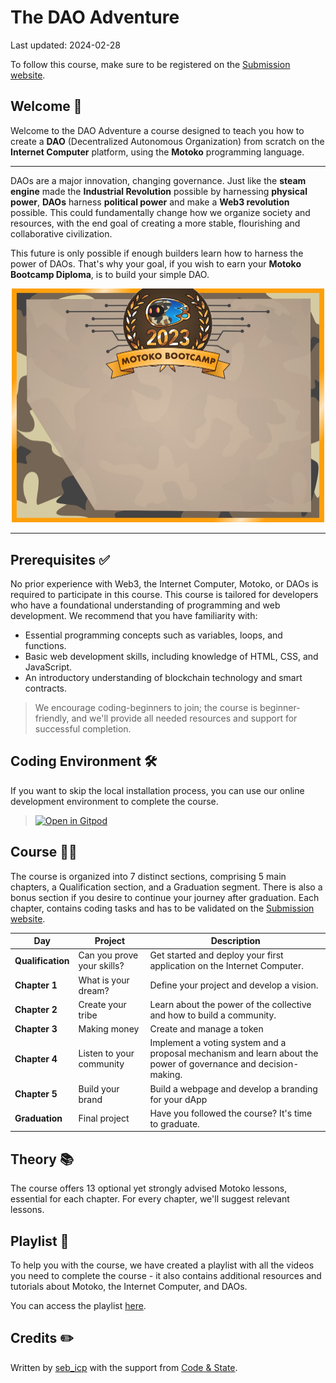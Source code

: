 # The DAO Adventure

Last updated: 2024-02-28

To follow this course, make sure to be registered on the [Submission website](https://www.motokobootcamp.com/).

## Welcome 👋
Welcome to the DAO Adventure a course designed to teach you how to create a **DAO** (Decentralized Autonomous Organization) from scratch on the **Internet Computer** platform, using the **Motoko** programming language.

---
DAOs are a major innovation, changing governance. Just like the **steam engine** made the **Industrial Revolution** possible by harnessing **physical power**, **DAOs** harness **political power** and make a **Web3 revolution** possible. This could fundamentally change how we organize society and resources, with the end goal of creating a more stable, flourishing and collaborative civilization.

This future is only possible if enough builders learn how to harness the power of DAOs. That's why your goal, if you wish to earn your **Motoko Bootcamp Diploma**, is to build your simple DAO.

<p align="center">
<img src="./dao_adventure/assets/mbc_diploma.png" width="500px">
<p>

--- 


## Prerequisites ✅
No prior experience with Web3, the Internet Computer, Motoko, or DAOs is required to participate in this course. This course is tailored for developers who have a foundational understanding of programming and web development. We recommend that you have familiarity with:

- Essential programming concepts such as variables, loops, and functions.
- Basic web development skills, including knowledge of HTML, CSS, and JavaScript.
- An introductory understanding of blockchain technology and smart contracts.

>  We encourage coding-beginners to join; the course is beginner-friendly, and we'll provide all needed resources and support for successful completion.

## Coding Environment 🛠️
If you want to skip the local installation process, you can use our online development environment to complete the course.

> [![Open in Gitpod](https://gitpod.io/button/open-in-gitpod.svg)](http://gitpod.io/#http://github.com/motoko-bootcamp/dao-adventure)

## Course 🧑‍💻

The course is organized into 7 distinct sections, comprising 5 main chapters, a Qualification section, and a Graduation segment. There is also a bonus section if you 
desire to continue your journey after graduation. Each chapter, contains coding tasks and has to be validated on the [Submission website](https://www.motokobootcamp.com/).

| Day                                            | Project                    | Description                                                                                                     |
| ---------------------------------------------- | -------------------------- | --------------------------------------------------------------------------------------------------------------- |
| **Qualification** | Can you prove your skills? | Get started and deploy your first application on the Internet Computer.                                         |
| **Chapter 1**        | What is your dream?        | Define your project and develop a vision.                                                                       |
| **Chapter 2** | Create your tribe          | Learn about the power of the collective and how to build a community.                                           |
| **Chapter 3**         | Making money               | Create and manage a token                                                                                       |
| **Chapter 4**         | Listen to your community   | Implement a voting system and a proposal mechanism and learn about the power of governance and decision-making. |
| **Chapter 5**         | Build your brand           | Build a webpage and develop a branding for your dApp                                                            |
| **Graduation**     | Final project             | Have you followed the course? It's time to graduate.                              |                                   |

## Theory 📚
The course offers 13 optional yet strongly advised Motoko lessons, essential for each chapter. For every chapter, we'll suggest relevant lessons.


## Playlist 🍿
To help you with the course, we have created a playlist with all the videos you need to complete the course - it also contains additional resources and tutorials about Motoko, the Internet Computer, and DAOs.

You can access the playlist [here](https://www.youtube.com/watch?v=gHzrssylmh0&list=PLl8VueN-2q18cOvhb1pDPPAUbUHY9z-CU).

## Credits ✏️

Written by [seb_icp](https://twitter.com/seb_icp/) with the support from [Code & State](https://www.codeandstate.com/).